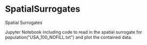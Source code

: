 # SpatialSurrogates
Spatial Surrogates

Jupyter Notebook including code to read in the spatial surrogate for population("USA_100_NOFILL.txt") and plot the contained data. 
